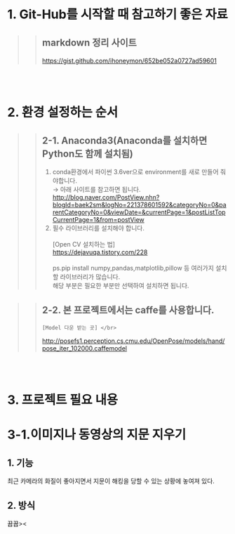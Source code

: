 # 1. Git-Hub를 시작할 때 참고하기 좋은 자료
 >>## markdown 정리 사이트 <h4> 
 >>https://gist.github.com/ihoneymon/652be052a0727ad59601

</br></br>
# 2. 환경 설정하는 순서
  >>## 2-1. Anaconda3(Anaconda를 설치하면 Python도 함께 설치됨)
  >>1. conda환경에서 파이썬 3.6ver으로 environment를 새로 만들어 줘야합니다.</br>
  >> → 아래 사이트를 참고하면 됩니다.</br>
  >>http://blog.naver.com/PostView.nhn?blogId=baek2sm&logNo=221378601592&categoryNo=0&parentCategoryNo=0&viewDate=&currentPage=1&postListTopCurrentPage=1&from=postView
>> 2. 필수 라이브러리를 설치해야 합니다.</br></br>
>>    [Open CV 설치하는 법] </br>
>>https://dejavuqa.tistory.com/228 </br></br>
>>ps.pip install numpy,pandas,matplotlib,pillow 등 여러가지 설치할 라이브러리가 많습니다.</br>해당 부분은 필요한 부분만 선택하여 설치하면 됩니다.

>>## 2-2. 본 프로젝트에서는 caffe를 사용합니다.
>>     [Model 다운 받는 곳] </br>
>>http://posefs1.perception.cs.cmu.edu/OpenPose/models/hand/pose_iter_102000.caffemodel

</br></br>
# 3. 프로젝트 필요 내용

# 3-1.이미지나 동영상의 지문 지우기

## 1. 기능
 최근 카메라의 화질이 좋아지면서 지문이 해킹을 당할 수 있는 상황에 놓여져 있다.
 
## 2. 방식
 뀹뀹><
